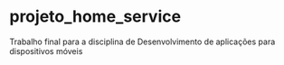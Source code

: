 # projeto_home_service
Trabalho final para a disciplina de Desenvolvimento de aplicações para dispositivos móveis 
